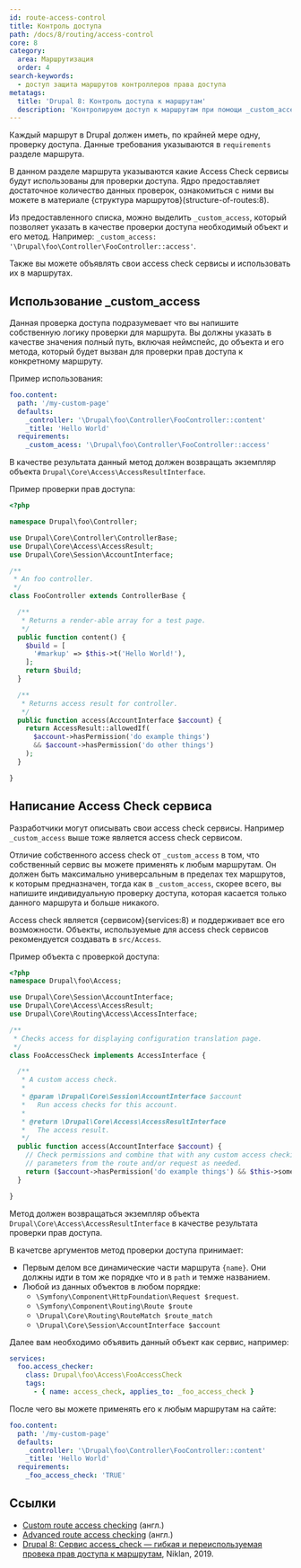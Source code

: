 ```yaml
---
id: route-access-control
title: Контроль доступа
path: /docs/8/routing/access-control
core: 8
category:
  area: Маршрутизация
  order: 4
search-keywords:
  - доступ защита маршрутов контроллеров права доступа
metatags:
  title: 'Drupal 8: Контроль доступа к маршрутам'
  description: 'Контролируем доступ к маршрутам при помощи _custom_access, или собстивенного сервиса Access Check.'
---
```


Каждый маршрут в Drupal должен иметь, по крайней мере одну, проверку доступа. Данные требования указываются в `requirements` разделе маршрута.

В данном разделе маршрута указываются какие Access Check сервисы будут использованы для проверки доступа. Ядро предоставляет достаточное количество данных проверок, ознакомиться с  ними вы можете в материале {структура маршрутов}(structure-of-routes:8).

Из предоставленного списка, можно выделить `_custom_access`, который позволяет указать в качестве проверки доступа необходимый объект и его метод. Например: `_custom_access: '\Drupal\foo\Controller\FooController::access'`.

Также вы можете объявлять свои access check сервисы и использовать их в маршрутах.

## Использование _custom_access

Данная проверка доступа подразумевает что вы напишите собственную логику проверки для маршрута. Вы должны указать в качестве значения полный путь, включая неймспейс, до объекта и его метода, который будет вызван для проверки прав доступа к конкретному маршруту.

Пример использования:

```yaml
foo.content:
  path: '/my-custom-page' 
  defaults: 
    _controller: '\Drupal\foo\Controller\FooController::content' 
    _title: 'Hello World'
  requirements: 
    _custom_acess: '\Drupal\foo\Controller\FooController::access' 
```

В качестве результата данный метод должен возвращать экземпляр объекта `Drupal\Core\Access\AccessResultInterface`.

Пример проверки прав доступа:

```php
<?php

namespace Drupal\foo\Controller;

use Drupal\Core\Controller\ControllerBase;
use Drupal\Core\Access\AccessResult;
use Drupal\Core\Session\AccountInterface;

/**
 * An foo controller.
 */
class FooController extends ControllerBase {

  /**
   * Returns a render-able array for a test page.
   */
  public function content() {
    $build = [
      '#markup' => $this->t('Hello World!'),
    ];
    return $build;
  }

  /**
   * Returns access result for controller.
   */
  public function access(AccountInterface $account) {
    return AccessResult::allowedIf(
      $account->hasPermission('do example things')
      && $account->hasPermission('do other things')
    );
  }

}
```

## Написание Access Check сервиса

Разработчики могут описывать свои access check сервисы. Например `_custom_access` выше тоже является access check сервисом.

Отличие собственного access check от `_custom_access` в том, что собственный сервис вы можете применять к любым маршрутам. Он должен быть максимально универсальным в пределах тех маршрутов, к которым предназначен, тогда как в `_custom_access`, скорее всего, вы напишите индивидуальную проверку доступа, которая касается только данного маршрута и больше никакого.

Access check является {сервисом}(services:8) и поддерживает все его возможности. Объекты, используемые для access check сервисов рекомендуется создавать в `src/Access`. 

Пример объекта с проверкой доступа:

```php
<?php
namespace Drupal\foo\Access;

use Drupal\Core\Session\AccountInterface;
use Drupal\Core\Access\AccessResult;
use Drupal\Core\Routing\Access\AccessInterface;

/**
 * Checks access for displaying configuration translation page.
 */
class FooAccessCheck implements AccessInterface {

  /**
   * A custom access check.
   *
   * @param \Drupal\Core\Session\AccountInterface $account
   *   Run access checks for this account.
   *
   * @return \Drupal\Core\Access\AccessResultInterface
   *   The access result.
   */
  public function access(AccountInterface $account) {
    // Check permissions and combine that with any custom access checking needed. Pass forward
    // parameters from the route and/or request as needed.
    return ($account->hasPermission('do example things') && $this->someOtherCustomCondition()) ? AccessResult::allowed() : AccessResult::forbidden();
  }

}
```

Метод должен возвращаться экземпляр объекта `Drupal\Core\Access\AccessResultInterface` в качестве результата проверки прав доступа.

В качетсве аргументов метод проверки доступа принимает:

- Первым делом все динамические части маршрута `{name}`. Они должны идти в том же порядке что и в `path` и темже названием.
- Любой из данных объектов в любом порядке:
  - `\Symfony\Component\HttpFoundation\Request $request`.
  - `\Symfony\Component\Routing\Route $route`
  - `\Drupal\Core\Routing\RouteMatch $route_match`
  - `\Drupal\Core\Session\AccountInterface $account`

Далее вам необходимо объявить данный объект как сервис, например:

```yaml
services:
  foo.access_checker:
    class: Drupal\foo\Access\FooAccessCheck
    tags:
      - { name: access_check, applies_to: _foo_access_check }
```

После чего вы можете применять его к любым маршрутам на сайте:

```yaml
foo.content:
  path: '/my-custom-page' 
  defaults: 
    _controller: '\Drupal\foo\Controller\FooController::content' 
    _title: 'Hello World'
  requirements: 
    _foo_access_check: 'TRUE' 
```

## Ссылки

- [Custom route access checking](https://www.drupal.org/docs/8/api/routing-system/access-checking-on-routes/custom-route-access-checking) (англ.)
- [Advanced route access checking](https://www.drupal.org/docs/8/api/routing-system/access-checking-on-routes/advanced-route-access-checking) (англ.)
- [Drupal 8: Сервис access_check — гибкая и переиспользуемая провека прав доступа к маршрутам](https://niklan.net/blog/199), Niklan, 2019.

